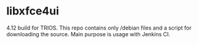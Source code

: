 # libxfce4ui
4.12 build for TRIOS.
This repo contains only /debian files and a script for downloading the source. Main purpose is usage with Jenkins CI.
